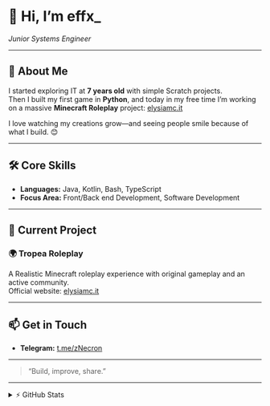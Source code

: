 # 🚀 Hi, I’m **effx_**  
*Junior Systems Engineer*

---

## 🌱 About Me
I started exploring IT at **7 years old** with simple Scratch projects.  
Then I built my first game in **Python**, and today in my free time I’m working on a massive **Minecraft Roleplay** project: [elysiamc.it](https://elysiamc.it)  

I love watching my creations grow—and seeing people smile because of what I build. 😊

---

## 🛠️ Core Skills
- **Languages:** Java, Kotlin, Bash, TypeScript
- **Focus Area:** Front/Back end Development, Software Development

---

## 🔭 Current Project
### 🌍 Tropea Roleplay
A Realistic Minecraft roleplay experience with original gameplay and an active community.  
Official website: [elysiamc.it](https://elysiamc.it)

---

## 📫 Get in Touch
- **Telegram:** [t.me/zNecron](https://t.me/zNecron)  

---

> “Build, improve, share.”

---

<details>
  <summary>⚡ GitHub Stats</summary>
  <b>Most of my repositories are set as private, i got around 740 commit this year</b>

  ![efficiencyx’s GitHub stats](https://github-readme-stats.vercel.app/api?username=efficiencyx&show_icons=true&theme=blue-green)
</details>
